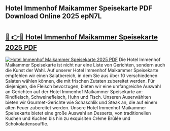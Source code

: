 ## Hotel Immenhof Maikammer Speisekarte PDF Download Online 2025 epN7L

# <h2><a href="http://gccki9f.nevu.top/?p=Hotel+Immenhof+Maikammer+Speisekarte">🔗 👉🔴 Hotel Immenhof Maikammer Speisekarte 2025 PDF</a></h2>

[![Hotel Immenhof Maikammer Speisekarte 2025 PDF](https://i.imgur.com/dBaPXMq.png)](http://gccki9f.nevu.top/?p=Hotel+Immenhof+Maikammer+Speisekarte)
Die Hotel Immenhof Maikammer Speisekarte ist nicht nur eine Liste von Gerichten, sondern auch die Kunst der Wahl. Auf unserer Hotel Immenhof Maikammer Speisekarte empfehlen wir einen Salatbereich, in dem Sie aus über 10 verschiedenen Salaten wählen können, die mit frischen Zutaten zubereitet werden. Für diejenigen, die Fleisch bevorzugen, bieten wir eine umfangreiche Auswahl an Gerichten auf der Hotel Immenhof Maikammer Speisekarte an: Rindfleisch, Schweinefleisch, Huhn und Fisch. Unseren Auserwählten bieten wir Gourmet-Gerichte wie Schaschlik und Steak an, die auf einem alten Feuer zubereitet werden. Unsere Hotel Immenhof Maikammer Speisekarte bietet eine große Auswahl an Desserts, von traditionellen Kuchen und Kuchen bis hin zu exquisiten Crème Brûlée und Schokoladensouffle.
